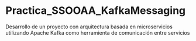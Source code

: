 # Practica_SSOOAA_KafkaMessaging
Desarrollo de un proyecto con arquitectura basada en microservicios utilizando Apache Kafka como herramienta de comunicación entre servicios
